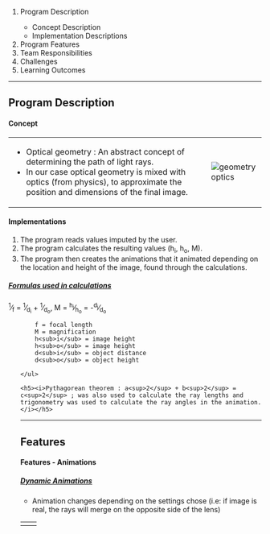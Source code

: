 <ol>
    <li>Program Description</li>
    <ul>
        <li>Concept Description</li>
        <li>Implementation Descriptions</li>
    </ul>
    <li>Program Features</li>
    <li>Team Responsibilities</li>
    <li>Challenges</li>
    <li>Learning Outcomes</li>
</ol>
<hr>
<h2>Program Description</h2>
<h4>Concept</h4>

<table>
    <tr>
       <td>
        <ul>
            <li>Optical geometry : An abstract concept of determining the path of light rays.</li>
            <li>In our case optical geometry is mixed with optics (from physics), to approximate the position and dimensions of the final image.</li>
        </ul>
       </td> 
       <td>
            <img src="https://upload.wikimedia.org/wikipedia/commons/thumb/9/97/Lens3b.svg/360px-Lens3b.svg.png" alt="geometry optics">
       </td>
    </tr>
</table>

<h4>Implementations</h4>

<ol>
    <li>The program reads values imputed by the user.</li>
    <li>The program calculates the resulting values (h<sub>i</sub>, h<sub>o</sub>, M).</li>
    <li>The program then creates the animations that it animated depending 
        on the location and height of the image, found through the calculations.</li>
</ol>

<h5><em><u>Formulas used in calculations</u></em></h5>

<p>
    <sup>1</sup>&frasl;<sub>f</sub> = 
    <sup>1</sup>&frasl;<sub>d<sub>i</sub></sub> + 
    <sup>1</sup>&frasl;<sub>d<sub>o</sub></sub>, 
    M = 
    <sup>h<sub>i</sub></sup>&frasl;<sub>h<sub>o</sub></sub> = 
    -<sup>d<sub>i</sub></sup>&frasl;<sub>d<sub>o</sub></sub>

</p>
    <ul>
        
        f = focal length
        M = magnification
        h<sub>i</sub> = image height 
        h<sub>o</sub> = image height
        d<sub>i</sub> = object distance
        d<sub>o</sub> = object height
        
    </ul>

    <h5><i>Pythagorean theorem : a<sup>2</sup> + b<sup>2</sup> = c<sup>2</sup> ; was also used to calculate the ray lengths and trigonometry was used to calculate the ray angles in the animation.</i></h5>
<hr>

<h2>Features</h2>
<h4>Features - Animations</h4>
<h5><em><u>Dynamic Animations</u></em></h5>
<ul>
    <li>
        Animation changes depending on the settings chose (i.e: if image is real, the rays will merge on the opposite side of the lens)
    </li>
</ul>

<table>
    <tr>
        <td>
            <img src="" alt="">
        </td>
        <td>
            <img src="" alt="">
        </td>
    </tr>
</table>

